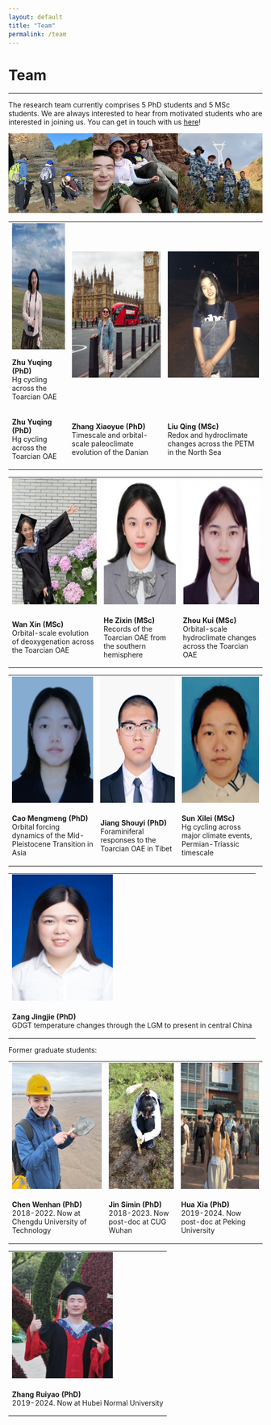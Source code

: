 ```yaml
---
layout: default
title: "Team"
permalink: /team
---
```

<!-- Google tag (gtag.js) -->
<script async src="https://www.googletagmanager.com/gtag/js?id=G-1KXMJR6E0L"></script>
<script>
  window.dataLayer = window.dataLayer || [];
  function gtag(){dataLayer.push(arguments);}
  gtag('js', new Date());

  gtag('config', 'G-1KXMJR6E0L');
</script>
# Team
* * *
The research team currently comprises 5 PhD students and 5 MSc students. We are always interested to hear from motivated students who are interested in joining us. You can get in touch with us [here](mailto:davidkemp@cug.edu.cn)!

<img src="/images/teamfieldwork.png" alt="Team fieldwork">

<table>
    <tr>
        <td>
            <img src="/images/zhuyuqing_pic.jpg" alt="Zhu Yuqing" width="200" height="250">
            <p><b>Zhu Yuqing (PhD)</b><br>Hg cycling across the Toarcian OAE</p>
        </td>
        <td>
            <img src="/images/zhangxiaoyue_pic.jpg" alt="Zhang Xiaoyue" width="200" height="250">
        </td>
        <td>
            <img src="/images/liuqing_pic.jpg" alt="Liu Qing" width="200" height="250"">
        </td>
    </tr>
    <tr>
        <td valign="left">
            <p><b>Zhu Yuqing (PhD)</b><br>Hg cycling across the Toarcian OAE</p>
        </td>  
        <td valign="left">
            <p><b>Zhang Xiaoyue (PhD)</b><br>Timescale and orbital-scale paleoclimate evolution of the Danian</p>
        </td>
        <td valign="left">
            <p><b>Liu Qing (MSc)</b><br>Redox and hydroclimate changes across the PETM in the North Sea</p>
        </td>
    </tr>
</table>
<table>
    <tr>
        <td>
            <img src="/images/wanxin_pic.jpg" alt="Wan Xin" width="200" height="250">
        </td>
        <td>
            <img src="/images/hezixin.png" alt="He Zixin" width="200" height="250">
        </td>
        <td>
            <img src="/images/zhoukui.png" alt="Zhou Kui" width="200" height="250">
        </td>
    </tr>
    <tr>
        <td valign="left">
            <p><b>Wan Xin (MSc)</b><br>Orbital-scale evolution of deoxygenation across the Toarcian OAE</p>
        </td>  
        <td valign="left">
            <p><b>He Zixin (MSc)</b><br>Records of the Toarcian OAE from the southern hemisphere</p>
        </td>
        <td valign="left">
            <p><b>Zhou Kui (MSc)</b><br>Orbital-scale hydroclimate changes across the Toarcian OAE</p>
        </td>
    </tr>
</table>
<table>
    <tr>
        <td>
            <img src="/images/caomengmeng.png" alt="Cao Mengmeng" width="200" height="250">
        </td>
        <td>
            <img src="/images/jiangshouyi.png" alt="Jiang Shouyi" width="200" height="250">
        </td>
        <td>
            <img src="/images/sunxilei.png" alt="Sun Xilei" width="200" height="250">
        </td>
    </tr>
    <tr>
        <td valign="left">
            <p><b>Cao Mengmeng (PhD)</b><br>Orbital forcing dynamics of the Mid-Pleistocene Transition in Asia</p>
        </td>  
        <td valign="left">
            <p><b>Jiang Shouyi (PhD)</b><br>Foraminiferal responses to the Toarcian OAE in Tibet</p>
        </td>
        <td valign="left">
            <p><b>Sun Xilei (MSc)</b><br>Hg cycling across major climate events, Permian-Triassic timescale</p>
        </td>
    </tr>
</table>
<table>
    <tr>
        <td>
            <img src="/images/zangjingjie.png" alt="Zang Jingie" width="200" height="250">
        </td>
    </tr>
    <tr> 
        <td valign="left">
            <p><b>Zang Jingjie (PhD)</b><br>GDGT temperature changes through the LGM to present in central China</p>
        </td>
   </tr>
</table>

Former graduate students:

<table>
    <tr>
        <td>
            <img src="/images/chenwenhan_pic.jpg" alt="Chen Wenhan" width="200" height="250">
        </td>
        <td>
            <img src="/images/jinsimin_pic.jpg" alt="Jin Simin" width="200" height="250">
        </td>
        <td>
            <img src="/images/huaxia_pic.jpg" alt="Hua Xia" width="200" height="250">
        </td>
    </tr>
    <tr>
        <td valign="left">
            <p><b>Chen Wenhan (PhD)</b><br>2018-2022. Now at Chengdu University of Technology</p>
        </td>  
        <td valign="left">
            <p><b>Jin Simin (PhD)</b><br>2018-2023. Now post-doc at CUG Wuhan</p>
        </td>
        <td valign="left">
            <p><b>Hua Xia (PhD)</b><br>2019-2024. Now post-doc at Peking University</p>
        </td>
    </tr>
</table>
<table>
    <tr>
        <td>
            <img src="/images/zhangruiyao_pic.jpg" alt="Zhang Ruiyao" width="200" height="250">
        </td>
    </tr>
    <tr> 
        <td valign="left">
            <p><b>Zhang Ruiyao (PhD)</b><br>2019-2024. Now at Hubei Normal University</p>
        </td>
   </tr>
</table>
